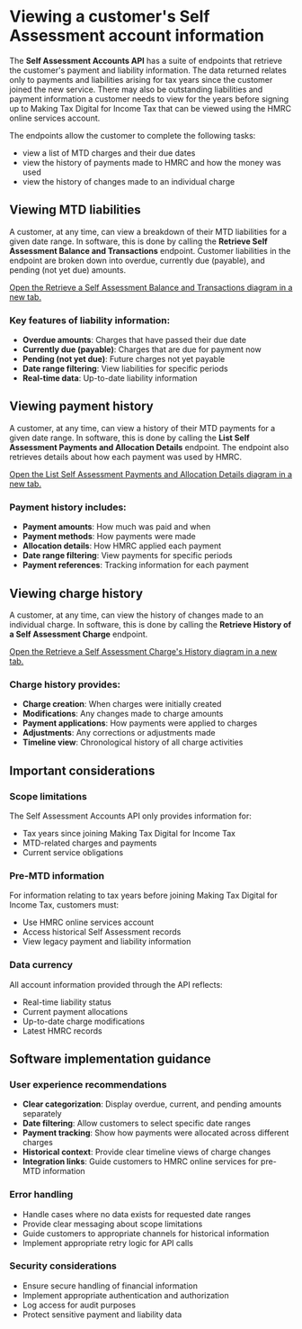# Viewing a customer's Self Assessment account information

The **Self Assessment Accounts API** has a suite of endpoints that retrieve the customer's payment and liability information. The data returned relates only to payments and liabilities arising for tax years since the customer joined the new service. There may also be outstanding liabilities and payment information a customer needs to view for the years before signing up to Making Tax Digital for Income Tax that can be viewed using the HMRC online services account.

The endpoints allow the customer to complete the following tasks:

- view a list of MTD charges and their due dates
- view the history of payments made to HMRC and how the money was used
- view the history of changes made to an individual charge

## Viewing MTD liabilities

A customer, at any time, can view a breakdown of their MTD liabilities for a given date range. In software, this is done by calling the **Retrieve Self Assessment Balance and Transactions** endpoint. Customer liabilities in the endpoint are broken down into overdue, currently due (payable), and pending (not yet due) amounts.

[Open the Retrieve a Self Assessment Balance and Transactions diagram in a new tab.](#)

### Key features of liability information:

- **Overdue amounts**: Charges that have passed their due date
- **Currently due (payable)**: Charges that are due for payment now
- **Pending (not yet due)**: Future charges not yet payable
- **Date range filtering**: View liabilities for specific periods
- **Real-time data**: Up-to-date liability information

## Viewing payment history

A customer, at any time, can view a history of their MTD payments for a given date range. In software, this is done by calling the **List Self Assessment Payments and Allocation Details** endpoint. The endpoint also retrieves details about how each payment was used by HMRC.

[Open the List Self Assessment Payments and Allocation Details diagram in a new tab.](#)

### Payment history includes:

- **Payment amounts**: How much was paid and when
- **Payment methods**: How payments were made
- **Allocation details**: How HMRC applied each payment
- **Date range filtering**: View payments for specific periods
- **Payment references**: Tracking information for each payment

## Viewing charge history

A customer, at any time, can view the history of changes made to an individual charge. In software, this is done by calling the **Retrieve History of a Self Assessment Charge** endpoint.

[Open the Retrieve a Self Assessment Charge's History diagram in a new tab.](#)

### Charge history provides:

- **Charge creation**: When charges were initially created
- **Modifications**: Any changes made to charge amounts
- **Payment applications**: How payments were applied to charges
- **Adjustments**: Any corrections or adjustments made
- **Timeline view**: Chronological history of all charge activities

## Important considerations

### Scope limitations

The Self Assessment Accounts API only provides information for:
- Tax years since joining Making Tax Digital for Income Tax
- MTD-related charges and payments
- Current service obligations

### Pre-MTD information

For information relating to tax years before joining Making Tax Digital for Income Tax, customers must:
- Use HMRC online services account
- Access historical Self Assessment records
- View legacy payment and liability information

### Data currency

All account information provided through the API reflects:
- Real-time liability status
- Current payment allocations
- Up-to-date charge modifications
- Latest HMRC records

## Software implementation guidance

### User experience recommendations

- **Clear categorization**: Display overdue, current, and pending amounts separately
- **Date filtering**: Allow customers to select specific date ranges
- **Payment tracking**: Show how payments were allocated across different charges
- **Historical context**: Provide clear timeline views of charge changes
- **Integration links**: Guide customers to HMRC online services for pre-MTD information

### Error handling

- Handle cases where no data exists for requested date ranges
- Provide clear messaging about scope limitations
- Guide customers to appropriate channels for historical information
- Implement appropriate retry logic for API calls

### Security considerations

- Ensure secure handling of financial information
- Implement appropriate authentication and authorization
- Log access for audit purposes
- Protect sensitive payment and liability data